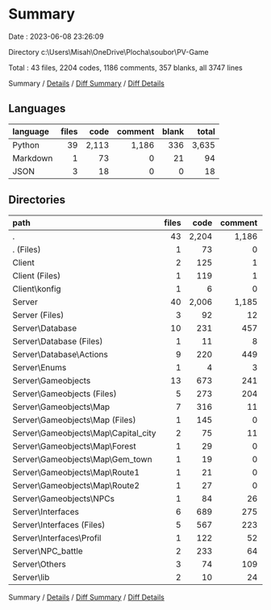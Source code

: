 # Summary

Date : 2023-06-08 23:26:09

Directory c:\\Users\\Misah\\OneDrive\\Plocha\\soubor\\PV-Game

Total : 43 files,  2204 codes, 1186 comments, 357 blanks, all 3747 lines

Summary / [Details](details.md) / [Diff Summary](diff.md) / [Diff Details](diff-details.md)

## Languages
| language | files | code | comment | blank | total |
| :--- | ---: | ---: | ---: | ---: | ---: |
| Python | 39 | 2,113 | 1,186 | 336 | 3,635 |
| Markdown | 1 | 73 | 0 | 21 | 94 |
| JSON | 3 | 18 | 0 | 0 | 18 |

## Directories
| path | files | code | comment | blank | total |
| :--- | ---: | ---: | ---: | ---: | ---: |
| . | 43 | 2,204 | 1,186 | 357 | 3,747 |
| . (Files) | 1 | 73 | 0 | 21 | 94 |
| Client | 2 | 125 | 1 | 14 | 140 |
| Client (Files) | 1 | 119 | 1 | 14 | 134 |
| Client\\konfig | 1 | 6 | 0 | 0 | 6 |
| Server | 40 | 2,006 | 1,185 | 322 | 3,513 |
| Server (Files) | 3 | 92 | 12 | 12 | 116 |
| Server\\Database | 10 | 231 | 457 | 32 | 720 |
| Server\\Database (Files) | 1 | 11 | 8 | 2 | 21 |
| Server\\Database\\Actions | 9 | 220 | 449 | 30 | 699 |
| Server\\Enums | 1 | 4 | 3 | 1 | 8 |
| Server\\Gameobjects | 13 | 673 | 241 | 122 | 1,036 |
| Server\\Gameobjects (Files) | 5 | 273 | 204 | 55 | 532 |
| Server\\Gameobjects\\Map | 7 | 316 | 11 | 55 | 382 |
| Server\\Gameobjects\\Map (Files) | 1 | 145 | 0 | 31 | 176 |
| Server\\Gameobjects\\Map\\Capital_city | 2 | 75 | 11 | 14 | 100 |
| Server\\Gameobjects\\Map\\Forest | 1 | 29 | 0 | 3 | 32 |
| Server\\Gameobjects\\Map\\Gem_town | 1 | 19 | 0 | 2 | 21 |
| Server\\Gameobjects\\Map\\Route1 | 1 | 21 | 0 | 3 | 24 |
| Server\\Gameobjects\\Map\\Route2 | 1 | 27 | 0 | 2 | 29 |
| Server\\Gameobjects\\NPCs | 1 | 84 | 26 | 12 | 122 |
| Server\\Interfaces | 6 | 689 | 275 | 105 | 1,069 |
| Server\\Interfaces (Files) | 5 | 567 | 223 | 85 | 875 |
| Server\\Interfaces\\Profil | 1 | 122 | 52 | 20 | 194 |
| Server\\NPC_battle | 2 | 233 | 64 | 33 | 330 |
| Server\\Others | 3 | 74 | 109 | 15 | 198 |
| Server\\lib | 2 | 10 | 24 | 2 | 36 |

Summary / [Details](details.md) / [Diff Summary](diff.md) / [Diff Details](diff-details.md)